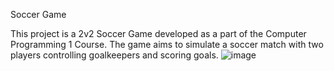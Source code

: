 Soccer Game


This project is a 2v2 Soccer Game developed as a part of the Computer Programming 1 Course. The game aims to simulate a soccer match with two players controlling goalkeepers and scoring goals.
![image](https://github.com/user-attachments/assets/b190fa6f-08c7-4e44-9d1b-b1acd5933123)
